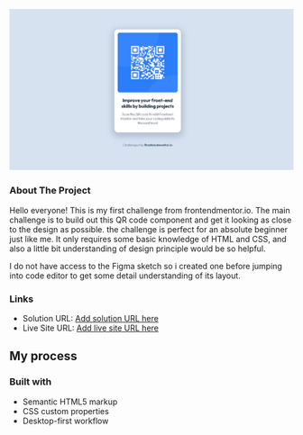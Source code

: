 ![](./Assets/screenshot.JPG)

### About The Project
Hello everyone!
This is my first challenge from frontendmentor.io. The main challenge is to build out this QR code component and get it looking as close to the design as possible. the challenge is perfect for an absolute beginner just like me. It only requires some basic knowledge of HTML and CSS, and also a little bit understanding of design principle would be so helpful.

I do not have access to the Figma sketch so i created one before jumping into code editor to get some detail understanding of its layout.

### Links

- Solution URL: [Add solution URL here](https://your-solution-url.com)
- Live Site URL: [Add live site URL here](illuminasrul.github.io/QR-Code-Component-Challenge/)

## My process

### Built with

- Semantic HTML5 markup
- CSS custom properties
- Desktop-first workflow
